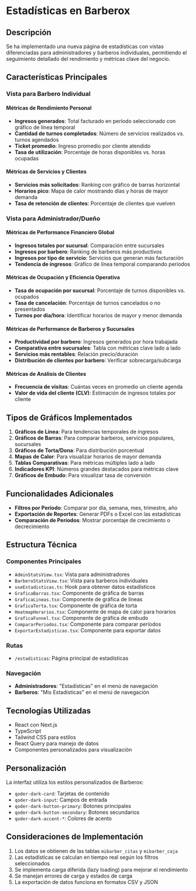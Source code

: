# Estadísticas en Barberox

## Descripción

Se ha implementado una nueva página de estadísticas con vistas diferenciadas para administradores y barberos individuales, permitiendo el seguimiento detallado del rendimiento y métricas clave del negocio.

## Características Principales

### Vista para Barbero Individual

#### Métricas de Rendimiento Personal
- **Ingresos generados**: Total facturado en período seleccionado con gráfico de línea temporal
- **Cantidad de turnos completados**: Número de servicios realizados vs. turnos agendados
- **Ticket promedio**: Ingreso promedio por cliente atendido
- **Tasa de utilización**: Porcentaje de horas disponibles vs. horas ocupadas

#### Métricas de Servicios y Clientes
- **Servicios más solicitados**: Ranking con gráfico de barras horizontal
- **Horarios pico**: Mapa de calor mostrando días y horas de mayor demanda
- **Tasa de retención de clientes**: Porcentaje de clientes que vuelven

### Vista para Administrador/Dueño

#### Métricas de Performance Financiero Global
- **Ingresos totales por sucursal**: Comparación entre sucursales
- **Ingresos por barbero**: Ranking de barberos más productivos
- **Ingresos por tipo de servicio**: Servicios que generan más facturación
- **Tendencia de ingresos**: Gráfico de línea temporal comparando períodos

#### Métricas de Ocupación y Eficiencia Operativa
- **Tasa de ocupación por sucursal**: Porcentaje de turnos disponibles vs. ocupados
- **Tasa de cancelación**: Porcentaje de turnos cancelados o no presentados
- **Turnos por día/hora**: Identificar horarios de mayor y menor demanda

#### Métricas de Performance de Barberos y Sucursales
- **Productividad por barbero**: Ingresos generados por hora trabajada
- **Comparativa entre sucursales**: Tabla con métricas clave lado a lado
- **Servicios más rentables**: Relación precio/duración
- **Distribución de clientes por barbero**: Verificar sobrecarga/subcarga

#### Métricas de Análisis de Clientes
- **Frecuencia de visitas**: Cuántas veces en promedio un cliente agenda
- **Valor de vida del cliente (CLV)**: Estimación de ingresos totales por cliente

## Tipos de Gráficos Implementados

1. **Gráficos de Línea**: Para tendencias temporales de ingresos
2. **Gráficos de Barras**: Para comparar barberos, servicios populares, sucursales
3. **Gráficos de Torta/Dona**: Para distribución porcentual
4. **Mapas de Calor**: Para visualizar horarios de mayor demanda
5. **Tablas Comparativas**: Para métricas múltiples lado a lado
6. **Indicadores KPI**: Números grandes destacados para métricas clave
7. **Gráficos de Embudo**: Para visualizar tasa de conversión

## Funcionalidades Adicionales

- **Filtros por Período**: Comparar por día, semana, mes, trimestre, año
- **Exportación de Reportes**: Generar PDFs o Excel con las estadísticas
- **Comparación de Períodos**: Mostrar porcentaje de crecimiento o decrecimiento

## Estructura Técnica

### Componentes Principales
- `AdminStatsView.tsx`: Vista para administradores
- `BarberoStatsView.tsx`: Vista para barberos individuales
- `useEstadisticas.ts`: Hook para obtener datos estadísticos
- `GraficaBarras.tsx`: Componente de gráfica de barras
- `GraficaLineas.tsx`: Componente de gráfica de líneas
- `GraficaTorta.tsx`: Componente de gráfica de torta
- `HeatmapHorarios.tsx`: Componente de mapa de calor para horarios
- `GraficaFunnel.tsx`: Componente de gráfica de embudo
- `CompararPeriodos.tsx`: Componente para comparar períodos
- `ExportarEstadisticas.tsx`: Componente para exportar datos

### Rutas
- `/estadisticas`: Página principal de estadísticas

### Navegación
- **Administradores**: "Estadísticas" en el menú de navegación
- **Barberos**: "Mis Estadísticas" en el menú de navegación

## Tecnologías Utilizadas

- React con Next.js
- TypeScript
- Tailwind CSS para estilos
- React Query para manejo de datos
- Componentes personalizados para visualización

## Personalización

La interfaz utiliza los estilos personalizados de Barberox:
- `qoder-dark-card`: Tarjetas de contenido
- `qoder-dark-input`: Campos de entrada
- `qoder-dark-button-primary`: Botones principales
- `qoder-dark-button-secondary`: Botones secundarios
- `qoder-dark-accent-*`: Colores de acento

## Consideraciones de Implementación

1. Los datos se obtienen de las tablas `mibarber_citas` y `mibarber_caja`
2. Las estadísticas se calculan en tiempo real según los filtros seleccionados
3. Se implementa carga diferida (lazy loading) para mejorar el rendimiento
4. Se manejan errores de carga y estados de carga
5. La exportación de datos funciona en formatos CSV y JSON